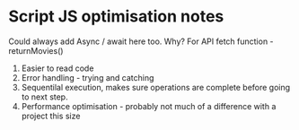 # Script JS optimisation notes

Could always add Async / await here too. Why? For API fetch function - returnMovies()
1. Easier to read code
2. Error handling - trying and catching
3. Sequentilal execution, makes sure operations are complete before going to next step.
4. Performance optimisation - probably not much of a difference with a project this size